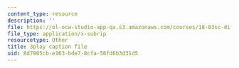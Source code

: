 ```yaml
---
content_type: resource
description: ''
file: https://ol-ocw-studio-app-qa.s3.amazonaws.com/courses/18-03sc-differential-equations-fall-2011/8d7985cbe163bde78cfa58fd6b3d31d5_te6Mplq3DCU.srt
file_type: application/x-subrip
resourcetype: Other
title: 3play caption file
uid: 8d7985cb-e163-bde7-8cfa-58fd6b3d31d5
---
```

